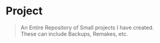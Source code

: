 # Project
> An Entire Repository of Small projects I have created.   
> These can include Backups, Remakes, etc.
